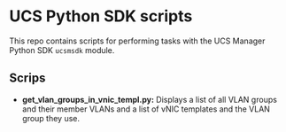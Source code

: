 # UCS Python SDK scripts
This repo contains scripts for performing tasks with the UCS Manager Python SDK `ucsmsdk` module.

## Scrips
* __get_vlan_groups_in_vnic_templ.py:__ Displays a list of all VLAN groups and their member VLANs and a list of vNIC templates and the VLAN group they use.